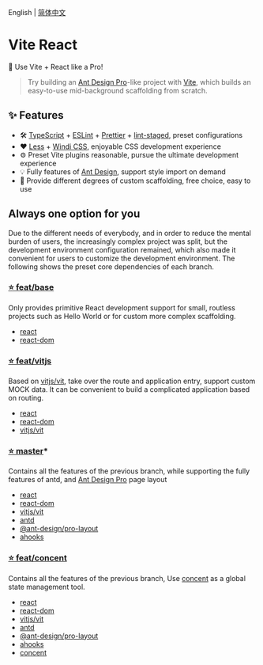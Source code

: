 English | [简体中文](./README.zh-CN.md)

# Vite React

🚀 Use Vite + React like a Pro!

> Try building an [Ant Design Pro](https://github.com/ant-design/ant-design-pro)-like project with [Vite](https://github.com/vitejs/vite), which builds an easy-to-use mid-background scaffolding from scratch.

## ✨ Features

- 🛠 [TypeScript](https://github.com/microsoft/TypeScript) + [ESLint](https://github.com/eslint/eslint) + [Prettier](https://github.com/prettier/prettier) + [lint-staged](https://github.com/okonet/lint-staged), preset configurations
- ❤️ [Less](https://github.com/less/less.js) + [Windi CSS](https://github.com/windicss/windicss), enjoyable CSS development experience
- ⚙️ Preset Vite plugins reasonable, pursue the ultimate development experience
- 💡 Fully features of [Ant Design](https://github.com/ant-design/ant-design), support style import on demand
- 💎 Provide different degrees of custom scaffolding, free choice, easy to use

## Always one option for you

Due to the different needs of everybody, and in order to reduce the mental burden of users, the increasingly complex project was split, but the development environment configuration remained, which also made it convenient for users to customize the development environment. The following shows the preset core dependencies of each branch.

### [⭐️ feat/base](https://github.com/yunsii/vite-react/tree/feat/base)

Only provides primitive React development support for small, routless projects such as Hello World or for custom more complex scaffolding.

- [react](https://github.com/facebook/react)
- [react-dom](https://github.com/facebook/react/blob/main/packages/react-dom/README.md)

### [⭐️ feat/vitjs](https://github.com/yunsii/vite-react/tree/feat/vitjs)

Based on [vitjs/vit](https://github.com/vitjs/vit), take over the route and application entry, support custom MOCK data. It can be convenient to build a complicated application based on routing.

- [react](https://github.com/facebook/react)
- [react-dom](https://github.com/facebook/react/blob/main/packages/react-dom/README.md)
- [vitjs/vit](https://github.com/vitjs/vit)

### [⭐️ master](https://github.com/yunsii/vite-react)\*

Contains all the features of the previous branch, while supporting the fully features of antd, and [Ant Design Pro](https://github.com/ant-design/ant-design-pro) page layout

- [react](https://github.com/facebook/react)
- [react-dom](https://github.com/facebook/react/blob/main/packages/react-dom/README.md)
- [vitjs/vit](https://github.com/vitjs/vit)
- [antd](https://github.com/ant-design/ant-design)
- [@ant-design/pro-layout](https://procomponents.ant.design/components/layout)
- [ahooks](https://ahooks.js.org/hooks)

### [⭐️ feat/concent](https://github.com/yunsii/vite-react/tree/feat/concent)

Contains all the features of the previous branch, Use [concent](https://github.com/concentjs/concent) as a global state management tool.

- [react](https://github.com/facebook/react)
- [react-dom](https://github.com/facebook/react/blob/main/packages/react-dom/README.md)
- [vitjs/vit](https://github.com/vitjs/vit)
- [antd](https://github.com/ant-design/ant-design)
- [@ant-design/pro-layout](https://procomponents.ant.design/components/layout)
- [ahooks](https://ahooks.js.org/hooks)
- [concent](https://github.com/concentjs/concent)

